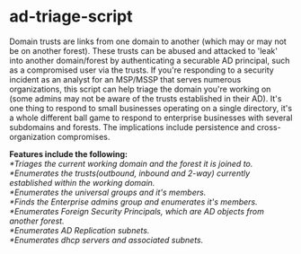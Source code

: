# ad-triage-script
Domain trusts are links from one domain to another (which may or may not be on another forest). These trusts can be abused and attacked to 'leak' into another domain/forest by authenticating a securable AD principal, such as a compromised user via the trusts. If you're responding to a security incident as an analyst for an MSP/MSSP that serves numerous organizations, this script can help triage the domain you're working on (some admins may not be aware of the trusts established in their AD). It's one thing to respond to small businesses operating on a single directory, it's a whole different ball game to respond to enterprise businesses with several subdomains and forests. The implications include persistence and cross-organization compromises.





**Features include the following:**<br />
_*Triages the current working domain and the forest it is joined to.<br />
*Enumerates the trusts(outbound, inbound and 2-way) currently established within the working domain.<br />
*Enumerates the universal groups and it's members.<br />
*Finds the Enterprise admins group and enumerates it's members.<br />
*Enumerates Foreign Security Principals, which are AD objects from another forest.<br />
*Enumerates AD Replication subnets.<br />
*Enumerates dhcp servers and associated subnets._
